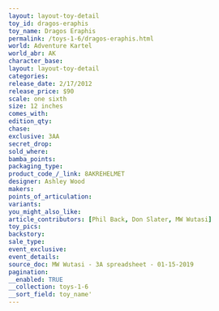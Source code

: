 ```yaml
---
layout: layout-toy-detail 
toy_id: dragos-eraphis
toy_name: Dragos Eraphis
permalink: /toys-1-6/dragos-eraphis.html
world: Adventure Kartel
world_abr: AK
character_base: 
layout: layout-toy-detail
categories: 
release_date: 2/17/2012
release_price: $90 
scale: one sixth
size: 12 inches
comes_with: 
edition_qty: 
chase: 
exclusive: 3AA
secret_drop: 
sold_where: 
bamba_points: 
packaging_type: 
product_code_/_link: 8AKREHELMET
designer: Ashley Wood
makers: 
points_of_articulation: 
variants: 
you_might_also_like: 
article_contributors: [Phil Back, Don Slater, MW Wutasi]
toy_pics: 
backstory: 
sale_type: 
event_exclusive: 
event_details: 
source_doc: MW Wutasi - 3A spreadsheet - 01-15-2019
pagination: 
__enabled: TRUE
__collection: toys-1-6
__sort_field: toy_name'
---
```

